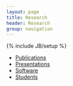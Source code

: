 ```yaml
---
layout: page
title: Research
header: Research
group: navigation
---
```

{% include JB/setup %}

- [Publications](publications.html)
- [Presentations](presentations.html)
- [Software](software.html)
- [Students](students.html)
